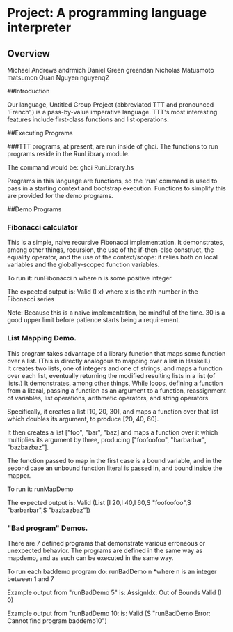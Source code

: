 # Project: A programming language interpreter
## Overview

Michael Andrews andrmich
Daniel Green greendan
Nicholas Matusmoto matsumon
Quan Nguyen nguyenq2

##Introduction

Our language, Untitled Group Project (abbreviated TTT and pronounced 'French',)
is a pass-by-value imperative language.  TTT's most interesting features include
first-class functions and list operations.

##Executing Programs

###TTT programs, at present, are run inside of ghci.  The functions to run programs
reside in the RunLibrary module.

The command would be:
	ghci RunLibrary.hs

Programs in this language are functions, so the 'run' command is used to pass
in a starting context and bootstrap execution.  Functions to simplify this
are provided for the demo programs.

##Demo Programs

### Fibonacci calculator

This is a simple, naive recursive Fibonacci implementation.  It demonstrates,
among other things, recursion, the use of the if-then-else construct, the equality
operator, and the use of the context/scope: it relies both on local variables and
the globally-scoped function variables.

To run it:
	runFibonacci n
		where n is some positive integer.

The expected output is:
	Valid (I x)
		where x is the nth number in the Fibonacci series

Note: Because this is a naive implementation, be mindful of the time.  30 is a
good upper limit before patience starts being a requirement.

### List Mapping Demo.

This program takes advantage of a library function that maps some function over
a list.  (This is directly analogous to mapping over a list in Haskell.)  
It creates two lists, one of integers and one of strings, and maps
a function over each list, eventually returning the modified resulting lists in
a list (of lists.)  It demonstrates, among other things, While loops, defining a
function from a literal, passing a function as an argument to a function,
reassignment of variables, list operations, arithmetic operators, and string
operators.

Specifically, it creates a list [10, 20, 30], and maps a function over that list
which doubles its argument, to produce [20, 40, 60].

It then creates a list ["foo", "bar", "baz] and maps a function over it which
multiplies its argument by three, producing 
["foofoofoo", "barbarbar", "bazbazbaz"].

The function passed to map in the first case is a bound variable, and in the
second case an unbound function literal is passed in, and bound inside the mapper.

To run it:
	runMapDemo

The expected output is:
	Valid (List [I 20,I 40,I 60,S "foofoofoo",S "barbarbar",S "bazbazbaz"])

### "Bad program" Demos.
There are 7 defined programs that demonstrate various erroneous or unexpected behavior.
The programs are defined in the same way as mapdemo, and as such can be executed in the same way.

To run each baddemo program do:
  runBadDemo n 
  *where n is an integer between 1 and 7

Example output from "runBadDemo 5" is:
  AssignIdx: Out of Bounds
  Valid (I 0)

Example output from "runBadDemo 10: is:
  Valid (S "runBadDemo Error: Cannot find program baddemo10")

